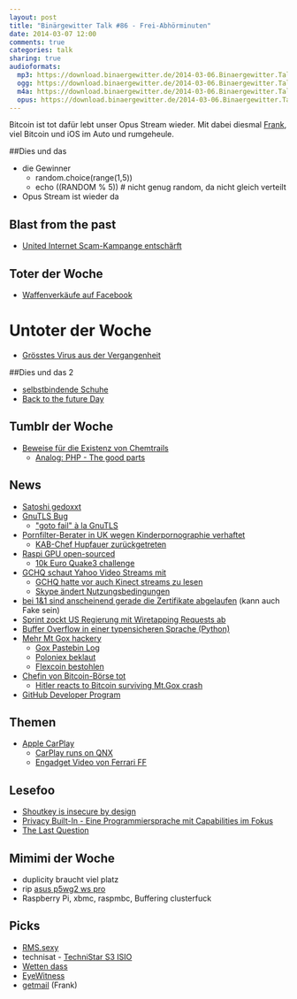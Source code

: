 ```yaml
---
layout: post
title: "Binärgewitter Talk #86 - Frei-Abhörminuten"
date: 2014-03-07 12:00
comments: true
categories: talk
sharing: true
audioformats:
  mp3: https://download.binaergewitter.de/2014-03-06.Binaergewitter.Talk.86.mp3
  ogg: https://download.binaergewitter.de/2014-03-06.Binaergewitter.Talk.86.ogg
  m4a: https://download.binaergewitter.de/2014-03-06.Binaergewitter.Talk.86.m4a
  opus: https://download.binaergewitter.de/2014-03-06.Binaergewitter.Talk.86.opus
---
```

Bitcoin ist tot dafür lebt unser Opus Stream wieder. Mit dabei diesmal [Frank](https://twitter.com/fkarlitschek), viel Bitcoin und iOS im Auto und rumgeheule.

##Dies und das

- die Gewinner
    * random.choice(range(1,5))
    * echo $(($RANDOM % 5)) # nicht genug random, da nicht gleich verteilt
- Opus Stream ist wieder da

## Blast from the past

- [United Internet Scam-Kampange entschärft](http://www.spiegel.de/netzwelt/web/adblocker-united-internet-entschaerft-kampagne-a-956278.html)

## Toter der Woche
- [Waffenverkäufe auf Facebook](http://feeds.arstechnica.com/~r/arstechnica/index/~3/un9bSK1DAjQ/)

# Untoter der Woche
- [Grösstes Virus aus der Vergangenheit](http://www.theverge.com/2014/3/3/5466328/climate-change-threatens-to-bring-eradicated-viruses-back-dead)

##Dies und das 2
- [selbstbindende Schuhe](http://www.handelszeitung.ch/unternehmen/nike-bringt-den-selbstbindenden-powerlace-568529)
- [Back to the future Day](http://www.itsbacktothefutureday.com/)

## Tumblr der Woche
- [Beweise für die Existenz von Chemtrails](http://chemtrailbeweise.tumblr.com/)
    * [Analog: PHP - The good parts](http://phpthegoodparts.tumblr.com/)

## News

- [Satoshi gedoxxt](http://mag.newsweek.com/2014/03/14/bitcoin-satoshi-nakamoto.html)
- [GnuTLS Bug](http://readwrite.com/2014/03/05/gnutls-bug-linux-security-flaw-leaves-users-vulnerable-hacks#awesm=~oxJJFpEL0vhjwP)
    * ["goto fail" à la GnuTLS](http://arstechnica.com/security/2014/03/critical-crypto-bug-leaves-linux-hundreds-of-apps-open-to-eavesdropping/)
- [Pornfilter-Berater in UK wegen Kinderpornographie verhaftet](http://www.dailymail.co.uk/news/article-2572495/No-10-aide-arrested-child-porn-Police-quiz-man-advised-Cameron-web-filters.html)
    * [KAB-Chef Hupfauer zurückgetreten](http://www.tagesschau.de/inland/hupfauer100.html)
- [Raspi GPU open-sourced](http://hackaday.com/2014/02/28/raspberry-pi-gpu-goes-open-source-10000-bounty-for-quake-3/)
  - [10k Euro Quake3 challenge](http://www.raspberrypi.org/competition-rules)
- [GCHQ schaut Yahoo Video Streams mit](http://www.v3.co.uk/v3-uk/the-frontline-blog/2331678/worse-than-orwell-could-ever-imagine-uk-spy-drama-takes-dark-twist)
   * [GCHQ hatte vor auch Kinect streams zu lesen](http://www.ps3hax.net/2014/03/british-gchq-considered-monitoring-kinect-feeds/)
   * [Skype ändert Nutzungsbedingungen](http://www.heise.de/newsticker/meldung/Neue-Nutzungsbedingungen-bei-Skype-Zentrale-Zwischenspeicherung-und-Kontrollen-2126390.html)
- [bei 1&1 sind anscheinend gerade die Zertifikate abgelaufen](https://diasp.de/posts/771564ab929b5b9d) (kann auch Fake sein)
- [Sprint zockt US Regierung mit Wiretapping Requests ab](http://yro-beta.slashdot.org/story/14/03/03/2319218/government-accuses-sprint-of-overcharging-for-wiretapping-expenses)
- [Buffer Overflow in einer typensicheren Sprache (Python)]( https://isc.sans.edu/diary/A+buffer+overflow+in+a+%22Type+safe%22+Language%3F/17749)
- [Mehr Mt Gox hackery](http://dzoba.com/apparently-mt-gox-has-been-hacked-againby-people-trying-to-find-out-what-happened/)
    * [Gox Pastebin Log](http://pastebin.com/N7B5DC4d)
    * [Poloniex beklaut](http://www.heise.de/newsticker/meldung/Bitcoin-Boerse-Poloniex-bestohlen-2134346.html)
    * [Flexcoin bestohlen](http://www.gulli.com/news/23445-bitcoin-unter-feuer-flexcoin-macht-dicht-poloniex-gehackt-2014-03-06)
- [Chefin von Bitcoin-Börse tot](http://www.n-tv.de/wirtschaft/Chefin-von-Bitcoin-Boerse-tot-article12406461.html)
    * [Hitler reacts to Bitcoin surviving Mt.Gox crash](https://www.youtube.com/watch?v=gZpOJQ3Dtus)
- [GitHub Developer Program](https://github.com/blog/1790-announcing-the-github-developer-program)

## Themen
- [Apple CarPlay](http://www.apple.com/ios/carplay/)
    * [CarPlay runs on QNX](http://n4bb.com/apple-carplay-infotainment-runs-blackberrys-qnx/)
    * [Engadget Video von Ferrari FF](http://www.engadget.com/2014/03/04/apple-carplay-ferrari-ff-hands-on/)

## Lesefoo
- [Shoutkey is insecure by design](http://atxsec.com/shoutkey-is-insecure-by-design/)
- [Privacy Built-In - Eine Programmiersprache mit Capabilities im Fokus](http://www.wired.com/wiredenterprise/2014/03/jeeves/)
- [The Last Question](https://filer.case.edu/dts8/thelastq.htm)

## Mimimi der Woche
- duplicity braucht viel platz
- rip [asus p5wg2 ws pro](http://www.asus.com/Motherboards/P5WDG2_WS_Professional/)
- Raspberry Pi, xbmc, raspmbc, Buffering clusterfuck

## Picks
- [RMS.sexy](https://rms.sexy/)
- technisat - [TechniStar S3 ISIO](http://www.amazon.de/gp/product/B005GUQ1Q6/ref=as_li_ss_tl?ie=UTF8&camp=1638&creative=19454&creativeASIN=B005GUQ1Q6&linkCode=as2&tag=trektrip)
- [Wetten dass](http://wettendass.de/)
- [EyeWitness](http://www.darknet.org.uk/2014/03/eyewitness-rapid-web-application-triage-tool/)
- [getmail](http://pyropus.ca/software/getmail/) (Frank)

